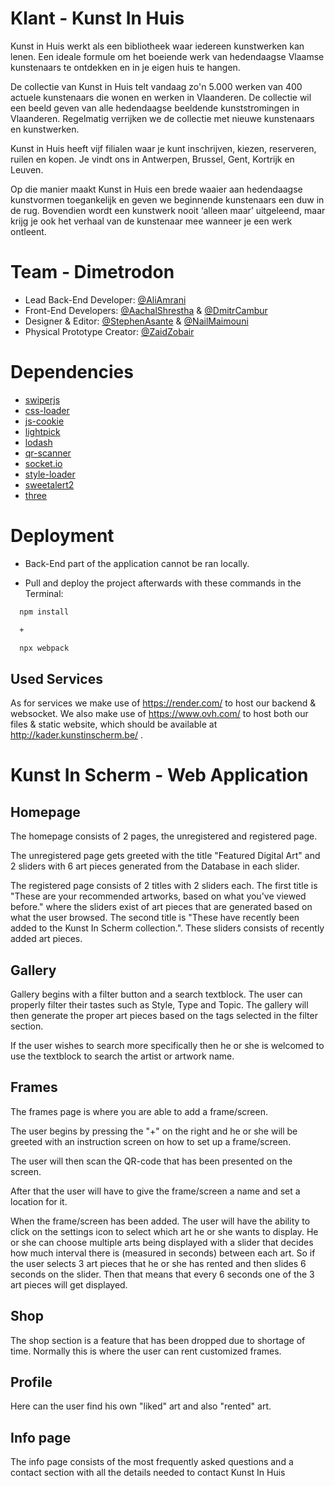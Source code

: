 
# Klant - Kunst In Huis

Kunst in Huis werkt als een bibliotheek waar iedereen kunstwerken kan lenen. Een ideale formule om het boeiende werk van hedendaagse Vlaamse kunstenaars te ontdekken en in je eigen huis te hangen. 

De collectie van Kunst in Huis telt vandaag zo'n 5.000 werken van 400 actuele kunstenaars die wonen en werken in Vlaanderen. De collectie wil een beeld geven van alle hedendaagse beeldende kunststromingen in Vlaanderen. Regelmatig verrijken we de collectie met nieuwe kunstenaars en kunstwerken.

Kunst in Huis heeft vijf filialen waar je kunt inschrijven, kiezen, reserveren, ruilen en kopen. Je vindt ons in Antwerpen, Brussel, Gent, Kortrijk en Leuven.

Op die manier maakt Kunst in Huis een brede waaier aan hedendaagse kunstvormen toegankelijk en geven we beginnende kunstenaars een duw in de rug. Bovendien wordt een kunstwerk nooit ‘alleen maar’ uitgeleend, maar krijg je ook het verhaal van de kunstenaar mee wanneer je een werk ontleent.


# Team - Dimetrodon

- Lead Back-End Developer: [@AliAmrani](https://github.com/EdiciusPenguin)
- Front-End Developers: [@AachalShrestha](https://github.com/AachalShrestha) & [@DmitrCambur](https://github.com/DmitrCambur)
- Designer & Editor: [@StephenAsante](https://github.com/Stephenasante21) & [@NailMaimouni](https://github.com/nailmaimouni)
- Physical Prototype Creator: [@ZaidZobair](https://github.com/ZaidZobair)




# Dependencies

 - [swiperjs](https://swiperjs.com)
 - [css-loader](https://www.npmjs.com/package/css-loader)
 - [js-cookie](https://www.npmjs.com/package/js-cookie)
 - [lightpick](https://www.npmjs.com/package/lightpick)
 - [lodash](https://www.npmjs.com/package/lodash)
 - [qr-scanner](https://www.npmjs.com/package/qr-scanner)
 - [socket.io](https://www.npmjs.com/package/socket.io)
 - [style-loader](https://www.npmjs.com/package/style-loader)
 - [sweetalert2](https://www.npmjs.com/package/sweetalert2)
 - [three](https://www.npmjs.com/package/three)


# Deployment

- Back-End part of the application cannot be ran locally.

- Pull and deploy the project afterwards with these commands in the Terminal:

```bash
  npm install  
```
```bash
  +
```
```bash
  npx webpack
```


## Used Services
As for services we make use of https://render.com/ to host our backend & websocket.
We also make use of https://www.ovh.com/ to host both our files & static website, which
should be available at http://kader.kunstinscherm.be/ .


# Kunst In Scherm - Web Application

## Homepage
The homepage consists of 2 pages, the unregistered and registered page. 

The unregistered page gets greeted with the title "Featured Digital Art" and 2 sliders with 6 art pieces generated from the Database in each slider.

The registered page consists of 2 titles with 2 sliders each. The first title is "These are your recommended artworks, based on what you've viewed before." where the sliders exist of art pieces that are generated based on what the user browsed. The second title is "These have recently been added to the Kunst In Scherm collection.". These sliders consists of recently added art pieces.

## Gallery

Gallery begins with a filter button and a search textblock. The user can properly filter their tastes such as Style, Type and Topic. The gallery will then generate the proper art pieces based on the tags selected in the filter section.

If the user wishes to search more specifically then he or she is welcomed to use the textblock to search the artist or artwork name.

## Frames

The frames page is where you are able to add a frame/screen.

The user begins by pressing the "+" on the right and he or she will be greeted with an instruction screen on how to set up a frame/screen.

The user will then scan the QR-code that has been presented on the screen.

After that the user will have to give the frame/screen a name and set a location for it.


When the frame/screen has been added. The user will have the ability to click on the settings icon to select which art he or she wants to display. He or she can choose multiple arts being displayed with a slider that decides how much interval there is (measured in seconds) between each art. So if the user selects 3 art pieces that he or she has rented and then slides 6 seconds on the slider. Then that means that every 6 seconds one of the 3 art pieces will get displayed.

## Shop

The shop section is a feature that has been dropped due to shortage of time.
Normally this is where the user can rent customized frames.

## Profile

Here can the user find his own "liked" art and also "rented" art.

## Info page

The info page consists of the most frequently asked questions and a contact section with all the details needed to contact Kunst In Huis
